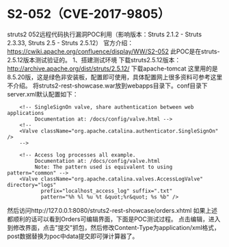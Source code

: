 # S2-052（CVE-2017-9805）
struts2 052远程代码执行漏洞POC利用（影响版本：Struts 2.1.2 - Struts 2.3.33, Struts 2.5 - Struts 2.5.12）
官方介绍：https://cwiki.apache.org/confluence/display/WW/S2-052
此POC是在struts-2.5.12版本测试验证的。
1、搭建测试环境
下载struts2.5.12版本：http://archive.apache.org/dist/struts/2.5.12/
下载apache-tomcat 这里用的是8.5.20版，这是绿色非安装板，配置即可使用，具体配置网上很多资料可参考这里不介绍。
将struts2-rest-showcase.war放到webapps目录下。conf目录下server.xml默认配置如下：
<Host name="localhost"  appBase="webapps"
            unpackWARs="true" autoDeploy="true">

        <!-- SingleSignOn valve, share authentication between web applications
             Documentation at: /docs/config/valve.html -->
        <!--
        <Valve className="org.apache.catalina.authenticator.SingleSignOn" />
        -->

        <!-- Access log processes all example.
             Documentation at: /docs/config/valve.html
             Note: The pattern used is equivalent to using pattern="common" -->
        <Valve className="org.apache.catalina.valves.AccessLogValve" directory="logs"
               prefix="localhost_access_log" suffix=".txt"
               pattern="%h %l %u %t &quot;%r&quot; %s %b" />
</Host>
然后访问http://127.0.0.1:8080/struts2-rest-showcase/orders.xhtml
如果上述都顺利的话可以看到Orders可编辑界面，下面是POC测试过程。
点击编辑，进入到修改界面，点击"提交"抓包，然后修改Content-Type为application/xml格式，post数据替换为poc中data提交即可弹计算器了。
